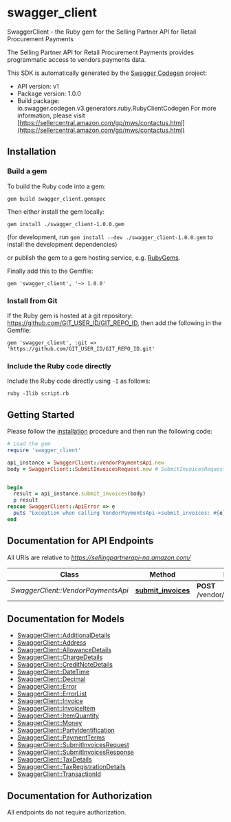 # swagger_client

SwaggerClient - the Ruby gem for the Selling Partner API for Retail Procurement Payments

The Selling Partner API for Retail Procurement Payments provides programmatic access to vendors payments data.

This SDK is automatically generated by the [Swagger Codegen](https://github.com/swagger-api/swagger-codegen) project:

- API version: v1
- Package version: 1.0.0
- Build package: io.swagger.codegen.v3.generators.ruby.RubyClientCodegen
For more information, please visit [https://sellercentral.amazon.com/gp/mws/contactus.html](https://sellercentral.amazon.com/gp/mws/contactus.html)

## Installation

### Build a gem

To build the Ruby code into a gem:

```shell
gem build swagger_client.gemspec
```

Then either install the gem locally:

```shell
gem install ./swagger_client-1.0.0.gem
```
(for development, run `gem install --dev ./swagger_client-1.0.0.gem` to install the development dependencies)

or publish the gem to a gem hosting service, e.g. [RubyGems](https://rubygems.org/).

Finally add this to the Gemfile:

    gem 'swagger_client', '~> 1.0.0'

### Install from Git

If the Ruby gem is hosted at a git repository: https://github.com/GIT_USER_ID/GIT_REPO_ID, then add the following in the Gemfile:

    gem 'swagger_client', :git => 'https://github.com/GIT_USER_ID/GIT_REPO_ID.git'

### Include the Ruby code directly

Include the Ruby code directly using `-I` as follows:

```shell
ruby -Ilib script.rb
```

## Getting Started

Please follow the [installation](#installation) procedure and then run the following code:
```ruby
# Load the gem
require 'swagger_client'

api_instance = SwaggerClient::VendorPaymentsApi.new
body = SwaggerClient::SubmitInvoicesRequest.new # SubmitInvoicesRequest | 


begin
  result = api_instance.submit_invoices(body)
  p result
rescue SwaggerClient::ApiError => e
  puts "Exception when calling VendorPaymentsApi->submit_invoices: #{e}"
end
```

## Documentation for API Endpoints

All URIs are relative to *https://sellingpartnerapi-na.amazon.com/*

Class | Method | HTTP request | Description
------------ | ------------- | ------------- | -------------
*SwaggerClient::VendorPaymentsApi* | [**submit_invoices**](docs/VendorPaymentsApi.md#submit_invoices) | **POST** /vendor/payments/v1/invoices | 

## Documentation for Models

 - [SwaggerClient::AdditionalDetails](docs/AdditionalDetails.md)
 - [SwaggerClient::Address](docs/Address.md)
 - [SwaggerClient::AllowanceDetails](docs/AllowanceDetails.md)
 - [SwaggerClient::ChargeDetails](docs/ChargeDetails.md)
 - [SwaggerClient::CreditNoteDetails](docs/CreditNoteDetails.md)
 - [SwaggerClient::DateTime](docs/DateTime.md)
 - [SwaggerClient::Decimal](docs/Decimal.md)
 - [SwaggerClient::Error](docs/Error.md)
 - [SwaggerClient::ErrorList](docs/ErrorList.md)
 - [SwaggerClient::Invoice](docs/Invoice.md)
 - [SwaggerClient::InvoiceItem](docs/InvoiceItem.md)
 - [SwaggerClient::ItemQuantity](docs/ItemQuantity.md)
 - [SwaggerClient::Money](docs/Money.md)
 - [SwaggerClient::PartyIdentification](docs/PartyIdentification.md)
 - [SwaggerClient::PaymentTerms](docs/PaymentTerms.md)
 - [SwaggerClient::SubmitInvoicesRequest](docs/SubmitInvoicesRequest.md)
 - [SwaggerClient::SubmitInvoicesResponse](docs/SubmitInvoicesResponse.md)
 - [SwaggerClient::TaxDetails](docs/TaxDetails.md)
 - [SwaggerClient::TaxRegistrationDetails](docs/TaxRegistrationDetails.md)
 - [SwaggerClient::TransactionId](docs/TransactionId.md)

## Documentation for Authorization

 All endpoints do not require authorization.

